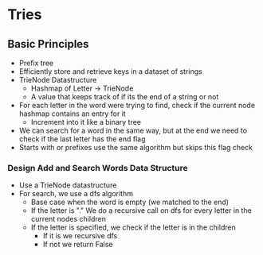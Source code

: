 # Tries

## Basic Principles
- Prefix tree
- Efficiently store and retrieve keys in a dataset of strings
- TrieNode Datastructure
    - Hashmap of Letter -> TrieNode
    - A value that keeps track of if its the end of a string or not
- For each letter in the word were trying to find, check if the current node hashmap contains an entry for it
    - Increment into it like a binary tree
- We can search for a word in the same way, but at the end we need to check if the last letter has the end flag
- Starts with or prefixes use the same algorithm but skips this flag check

### Design Add and Search Words Data Structure
- Use a TrieNode datastructure
- For search, we use a dfs algorithm
    - Base case when the word is empty (we matched to the end)
    - If the letter is "." We do a recursive call on dfs for every letter in the current nodes children
    - If the letter is specified, we check if the letter is in the children
        - If it is we recursive dfs
        - If not we return False
